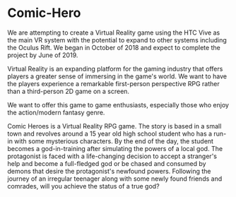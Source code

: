# Comic-Hero

We are attempting to create a Virtual Reality game using the HTC Vive as the main VR system with the potential to expand to other systems including the Oculus Rift. We began in October of 2018 and expect to complete the project by June of 2019.

Virtual Reality is an expanding platform for the gaming industry that offers players a greater sense of immersing in the game's world. We want to have the players experience a remarkable first-person perspective RPG rather than a third-person 2D game on a screen.

We want to offer this game to game enthusiasts, especially those who enjoy the action/modern fantasy genre. 

Comic Heroes is a Virtual Reality RPG game. The story is based in a small town and revolves around a 15 year old high school student who has a run-in with some mysterious characters. By the end of the day, the student becomes a god-in-training after simulating the powers of a local god. The protagonist is faced with a life-changing decision to accept a stranger's help and become a full-fledged god or be chased and consumed by demons that desire the protagonist's newfound powers. Following the journey of an irregular teenager along with some newly found friends and comrades, will you achieve the status of a true god?
